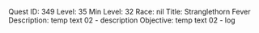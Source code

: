 Quest ID: 349
Level: 35
Min Level: 32
Race: nil
Title: Stranglethorn Fever
Description: temp text 02 - description
Objective: temp text 02 - log

